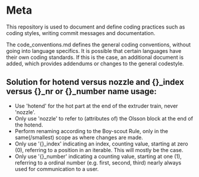 # Meta
This repository is used to document and define coding practices such as coding styles, writing commit messages and documentation.

The code_conventions.md defines the general coding conventions, without going into language specifics. It is possible that certain languages have their own coding standards. If this is the case, an additional document is added, which provides addendums or changes to the general codestyle.

 Solution for hotend versus nozzle and {}_index versus {}_nr or {}_number name usage:
---
 * Use 'hotend' for the hot part at the end of the extruder train, never 'nozzle'.
 * Only use 'nozzle' to refer to (attributes of) the Olsson block at the end of the hotend.
 * Perform renaming according to the Boy-scout Rule, only in the same(/smallest) scope as where changes are made.
 * Only use '{}_index' indicating an index, counting value, starting at zero (0), referring to a position in an iterable. This will mostly be the case.
 * Only use '{}_number' indicating a counting value, starting at one (1), referring to a ordinal number (e.g. first, second, third) nearly always used for communication to a user.
